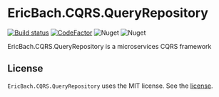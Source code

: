 # EricBach.CQRS.QueryRepository
[![Build status](https://ci.appveyor.com/api/projects/status/x37njvxwhgav2ij5?svg=true)](https://ci.appveyor.com/project/eric-bach/ericbach-cqrs-queryrepository)
[![CodeFactor](https://www.codefactor.io/repository/github/eric-bach/ericbach.cqrs.queryrepository/badge)](https://www.codefactor.io/repository/github/eric-bach/ericbach.cqrs.queryrepository)
![Nuget](https://img.shields.io/nuget/v/EricBach.CQRS.QueryRepository)
![Nuget](https://img.shields.io/nuget/dt/EricBach.CQRS.QueryRepository)

EricBach.CQRS.QueryRepository is a microservices CQRS framework

## License

`EricBach.CQRS.QueryRepository` uses the MIT license. See the [license](https://github.com/eric-bach/EriBach.CQRS.QueryRepository/blob/master/LICENSE).
